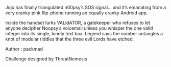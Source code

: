 Jojo has finally triangulated n00psy’s SOS signal... and it’s emanating from a very cranky pink flip-phone running an equally cranky Android app.

Inside the handset lurks VALidATOR, a gatekeeper who refuses to let anyone decipher Noopsy’s voicemail unless you whisper the one valid integer into its single, lonely text box. Legend says the number untangles a knot of modular riddles that the three evil Lords have etched.

Author : packmad

Challenge designed by ThreatNemesis
